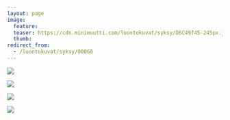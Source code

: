 ```yaml
---
layout: page
image:
  feature:
  teaser: https://cdn.minimuutti.com/luontokuvat/syksy/DSC49745-245px.jpg
  thumb:
redirect_from:
  - /luontokuvat/syksy/00060
---
```


![](https://cdn.minimuutti.com/luontokuvat/syksy/DSC49745-800px.jpg)

![](https://cdn.minimuutti.com/luontokuvat/syksy/DSC49746-800px.jpg)

![](https://cdn.minimuutti.com/luontokuvat/syksy/DSC49754-800px.jpg)

![](https://cdn.minimuutti.com/luontokuvat/syksy/DSC49763-800px.jpg)
